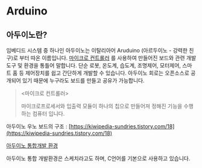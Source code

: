 # Arduino

## 아두이노란?

임베디드 시스템 중 하나인 아두이노는 이탈리아어 Aruduino (아르두이노 - 강력한 친구)로 부터 따온 이름입니다. [마이크로 컨트롤러](https://ko.wikipedia.org/wiki/%EB%A7%88%EC%9D%B4%ED%81%AC%EB%A1%9C%EC%BB%A8%ED%8A%B8%EB%A1%A4%EB%9F%AC) 를 사용하여 만들어진 보드와 관련 개발 도구 및 환경을 통틀어 말합니다. 단순 로봇, 온도계, 습도계, 조명제어, 모터제어, 스마트 홈 등 제어장치를 쉽고 간단하게 개발할 수 있습니다. 아두이노 회로는 오픈소스로 공개되어 있기 때문에 누구라도 보드를 만들고 공유가 가능합니다. 

> <마이크로 컨트롤러>
>
> 마이크로프로세서와 입출력 모듈이 하나의 칩으로 만들어져 정해진 기능을 수행하는 컴퓨터 입니다.


아두이노 우노 보드의 구조 : [https://kiwipedia-sundries.tistory.com/18](https://kiwipedia-sundries.tistory.com/18)

[아두이노 통합개발 환경](https://mblogthumb-phinf.pstatic.net/MjAxNzA0MDNfMTUw/MDAxNDkxMTg0MzY3Mzgx.7uJf8gmIR83MxUl8CJ1owPaAOfMffxHdqtBSRrnDrosg.VWpEeiEPRRQpNxwmwTIOk-NlUZ18UJwGors9u199vvgg.PNG.roboholic84/%EC%95%84%EB%91%90%EC%9D%B4%EB%85%B8_%EC%8A%A4%EC%BC%80%EC%B9%98_%EA%B8%B0%EB%8A%A5.png?type=w2)

아두이노 통합 개발환경은 스케치라고도 하며, C언어를 기본으로 사용하고 있습니다.